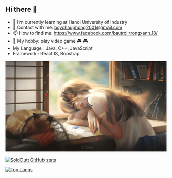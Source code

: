 ## Hi there 👋

- 🌱 I’m currently learning at Hanoi University of Industry
- 💬 Contact with me:  boychauphong2001@gmail.com
- 📫 How to find me: https://www.facebook.com/bautroi.trongxanh.18/
- :guitar: My hobby: play video game :video_game: :video_game: 
- My Language : Java, C++, JavaScript
- Framework : ReactJS, Boostrap


 [![VanNam](anh.jpg)](https://github.com/SoldOutt)

 [![SoldOutt GitHub stats](https://github-readme-stats.vercel.app/api?username=SoldOutt&theme=cobalt&show_icons=true)](https://github.com/SoldOutt)
 
 [![Top Langs](https://github-readme-stats.vercel.app/api/top-langs/?username=SoldOutt&layout=compact)](https://github.com/SoldOutt)
 




